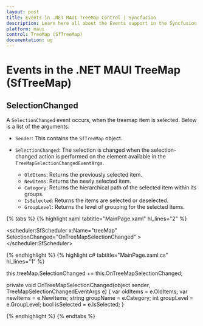 ```yaml
---
layout: post
title: Events in .NET MAUI TreeMap Control | Syncfusion
description: Learn here all about the Events support in the Syncfusion .NET MAUI TreeMap control and more.
platform: maui
control: TreeMap (SfTreeMap)
documentation: ug
---
```


# Events in the .NET MAUI TreeMap (SfTreeMap)

## SelectionChanged

A `SelectionChanged` event occurs, when the treemap item is selected.
Below is a list of the arguments:

* `Sender`: This contains the `SfTreeMap` object.

* `SelectionChanged`: The selection is changed when the selection-changed action is performed on the element available in the `TreeMapSelectionChangedEventArgs`.

    * `OldItems`: Returns the previously selected item.
    * `NewItems`: Returns the newly selected item.
    * `Category`: Returns the hierarchical path of the selected item within its groups.
    * `IsSelected`: Returns the items are selected or deselected.
    * `GroupLevel`: Returns the level of grouping for the selected items.

{% tabs %}
{% highlight xaml tabtitle="MainPage.xaml" hl_lines="2" %}

<scheduler:SfScheduler x:Name="treeMap" 
                       SelectionChanged="OnTreeMapSelectionChanged" >
</scheduler:SfScheduler>

{% endhighlight %}
{% highlight c# tabtitle="MainPage.xaml.cs" hl_lines="1" %}

this.treeMap.SelectionChanged += this.OnTreeMapSelectionChanged;

private void OnTreeMapSelectionChanged(object sender, TreeMapSelectionChangedEventArgs e)
{
    var oldItems = e.OldItems;
    var newItems = e.NewItems;
    string groupName = e.Category;
    int groupLevel = e.GroupLevel;
    bool isSelected = e.IsSelected;
}

{% endhighlight %}
{% endtabs %}
